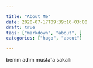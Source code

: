 ```yaml
---

title: "About Me"
date: 2020-07-17T09:39:16+03:00
draft: true
tags: ["markdown", "about", ]
categories: ["hugo", "about"]

---
```



benim adım mustafa sakallı
